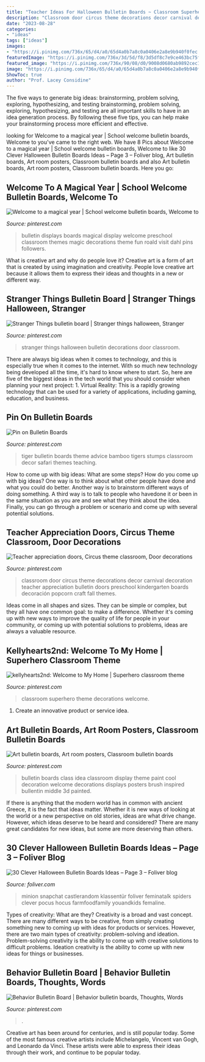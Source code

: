 ```yaml
---
title: "Teacher Ideas For Halloween Bulletin Boards ~ Classroom Superhero Theme Decorations Welcome"
description: "Classroom door circus theme decorations decor carnival decoration teacher appreciation bulletin doors preschool kindergarten boards decoración popcorn craft fall themes"
date: "2023-08-28"
categories:
- "ideas"
tags: ["ideas"]
images:
- "https://i.pinimg.com/736x/65/d4/a0/65d4a0b7a8c0a0406e2a8e9b940f0fec.jpg"
featuredImage: "https://i.pinimg.com/736x/3d/5d/f8/3d5df8c7e9ce463bc75f0a64135e09c5.jpg"
featured_image: "https://i.pinimg.com/736x/90/08/d0/9008d0680ab9892cec12681061dee396.jpg"
image: "https://i.pinimg.com/736x/65/d4/a0/65d4a0b7a8c0a0406e2a8e9b940f0fec.jpg"
ShowToc: true
author: "Prof. Lacey Considine"
---
```



The five ways to generate big ideas: brainstorming, problem solving, exploring, hypothesizing, and testing
brainstorming, problem solving, exploring, hypothesizing, and testing are all important skills to have in an idea generation process. By following these five tips, you can help make your brainstorming process more efficient and effective.

	

		
looking for Welcome to a magical year | School welcome bulletin boards, Welcome to you've came to the right web. We have 8 Pics about Welcome to a magical year | School welcome bulletin boards, Welcome to like 30 Clever Halloween Bulletin Boards Ideas – Page 3 – Foliver blog, Art bulletin boards, Art room posters, Classroom bulletin boards and also Art bulletin boards, Art room posters, Classroom bulletin boards. Here you go:
		
    
## Welcome To A Magical Year | School Welcome Bulletin Boards, Welcome To

<img loading=lazy src="https://i.pinimg.com/736x/65/d4/a0/65d4a0b7a8c0a0406e2a8e9b940f0fec.jpg" onerror="this.onerror=null;this.src='https://tse1.mm.bing.net/th?id=OIP.c4761yd822VXviVOdI0u5gHaJ3&amp;pid=15.1';" alt="Welcome to a magical year | School welcome bulletin boards, Welcome to">

_Source: pinterest.com_

>bulletin displays boards magical display welcome preschool classroom themes magic decorations theme fun roald visit dahl pins followers. 

	

What is creative art and why do people love it?
Creative art is a form of art that is created by using imagination and creativity. People love creative art because it allows them to express their ideas and thoughts in a new or different way.

    
## Stranger Things Bulletin Board | Stranger Things Halloween, Stranger

<img loading=lazy src="https://i.pinimg.com/736x/90/08/d0/9008d0680ab9892cec12681061dee396.jpg" onerror="this.onerror=null;this.src='https://tse3.mm.bing.net/th?id=OIP.LkP9yKWQkWlvgfv4D3nIewHaJ3&amp;pid=15.1';" alt="Stranger Things bulletin board | Stranger things halloween, Stranger">

_Source: pinterest.com_

>stranger things halloween bulletin decorations door classroom. 

	

There are always big ideas when it comes to technology, and this is especially true when it comes to the internet. With so much new technology being developed all the time, it's hard to know where to start. So, here are five of the biggest ideas in the tech world that you should consider when planning your next project: 1. Virtual Reality: This is a rapidly growing technology that can be used for a variety of applications, including gaming, education, and business.

    
## Pin On Bulletin Boards

<img loading=lazy src="https://i.pinimg.com/736x/00/54/25/005425a8691add0c5a9c16770d5d63f4--a-tiger-school-projects.jpg" onerror="this.onerror=null;this.src='https://tse3.mm.bing.net/th?id=OIP.SV9hae-ene-HBWaPMnTtxgHaFj&amp;pid=15.1';" alt="Pin on Bulletin Boards">

_Source: pinterest.com_

>tiger bulletin boards theme advice bamboo tigers stumps classroom decor safari themes teaching. 

	

How to come up with big ideas: What are some steps?
How do you come up with big ideas? One way is to think about what other people have done and what you could do better. Another way is to brainstorm different ways of doing something. A third way is to talk to people who havedone it or been in the same situation as you are and see what they think about the idea. Finally, you can go through a problem or scenario and come up with several potential solutions.

    
## Teacher Appreciation Doors, Circus Theme Classroom, Door Decorations

<img loading=lazy src="https://i.pinimg.com/736x/3d/5d/f8/3d5df8c7e9ce463bc75f0a64135e09c5.jpg" onerror="this.onerror=null;this.src='https://tse2.mm.bing.net/th?id=OIP.FaQoMOlCXMq_ulwt5eo0DQHaJ3&amp;pid=15.1';" alt="Teacher appreciation doors, Circus theme classroom, Door decorations">

_Source: pinterest.com_

>classroom door circus theme decorations decor carnival decoration teacher appreciation bulletin doors preschool kindergarten boards decoración popcorn craft fall themes. 

	

Ideas come in all shapes and sizes. They can be simple or complex, but they all have one common goal: to make a difference. Whether it's coming up with new ways to improve the quality of life for people in your community, or coming up with potential solutions to problems, ideas are always a valuable resource.

    
## Kellyhearts2nd: Welcome To My Home | Superhero Classroom Theme

<img loading=lazy src="https://i.pinimg.com/736x/0b/f4/30/0bf430a7129af90b9866c4650525ceb5.jpg" onerror="this.onerror=null;this.src='https://tse2.mm.bing.net/th?id=OIP.5Pl11tX7rbUH5oB4aYpeEQAAAA&amp;pid=15.1';" alt="kellyhearts2nd: Welcome to My Home | Superhero classroom theme">

_Source: pinterest.com_

>classroom superhero theme decorations welcome. 

	

1. Create an innovative product or service idea.

    
## Art Bulletin Boards, Art Room Posters, Classroom Bulletin Boards

<img loading=lazy src="https://i.pinimg.com/736x/47/eb/83/47eb83ae8576c67ad28d0d78ce914d34--pinterest-bulletin-board-class-bulletin-boards.jpg" onerror="this.onerror=null;this.src='https://tse4.mm.bing.net/th?id=OIP.R4ooS4vgqsqBI8tn9LkiJAHaJ6&amp;pid=15.1';" alt="Art bulletin boards, Art room posters, Classroom bulletin boards">

_Source: pinterest.com_

>bulletin boards class idea classroom display theme paint cool decoration welcome decorations displays posters brush inspired bullentin middle 3d painted. 

	

If there is anything that the modern world has in common with ancient Greece, it is the fact that ideas matter. Whether it is new ways of looking at the world or a new perspective on old stories, ideas are what drive change. However, which ideas deserve to be heard and considered? There are many great candidates for new ideas, but some are more deserving than others.

    
## 30 Clever Halloween Bulletin Boards Ideas – Page 3 – Foliver Blog

<img loading=lazy src="http://www.foliver.com/wp-content/uploads/2019/10/3-Halloween-Spider-bulletin-board.jpg" onerror="this.onerror=null;this.src='https://tse1.mm.bing.net/th?id=OIP.bOFtzZNKXiio5c6rCt1uuQHaNN&amp;pid=15.1';" alt="30 Clever Halloween Bulletin Boards Ideas – Page 3 – Foliver blog">

_Source: foliver.com_

>minion snapchat castlerandom klassentür foliver feminatalk spiders clever pocus hocus farmfoodfamily youandkids femaline. 

	

Types of creativity: What are they?
Creativity is a broad and vast concept. There are many different ways to be creative, from simply creating something new to coming up with ideas for products or services. However, there are two main types of creativity: problem-solving and ideation. Problem-solving creativity is the ability to come up with creative solutions to difficult problems. Ideation creativity is the ability to come up with new ideas for things or businesses.

    
## Behavior Bulletin Board | Behavior Bulletin Boards, Thoughts, Words

<img loading=lazy src="https://i.pinimg.com/originals/df/a4/e5/dfa4e58f024c54cf281ac668981ff10a.jpg" onerror="this.onerror=null;this.src='https://tse1.mm.bing.net/th?id=OIP._gRALwt8xe5nDT-TuO3XhQHaJ4&amp;pid=15.1';" alt="Behavior Bulletin Board | Behavior bulletin boards, Thoughts, Words">

_Source: pinterest.com_

>. 

	

Creative art has been around for centuries, and is still popular today. Some of the most famous creative artists include Michelangelo, Vincent van Gogh, and Leonardo da Vinci. These artists were able to express their ideas through their work, and continue to be popular today.

